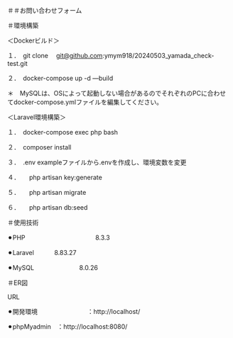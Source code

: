 ＃＃お問い合わせフォーム

＃環境構築

＜Dockerビルド＞

１．　git clone 　git@github.com:ymym918/20240503_yamada_check-test.git

２．　docker-compose up -d —build

＊　MySQLは、OSによって起動しない場合があるのでそれぞれのPCに合わせてdocker-compose.ymlファイルを編集してください。

＜Laravel環境構築＞

１．　docker-compose exec php bash

２．　composer install

３．　.env exampleファイルから.envを作成し、環境変数を変更

４．　　php artisan key:generate

５．　　php artisan migrate

６．　　php artisan  db:seed

＃使用技術

⚫︎PHP 　　　　　　　　　　　8.3.3

⚫︎Laravel 　　　8.83.27

⚫︎MySQL 　　　　　　　8.0.26

＃ER図

URL

⚫︎開発環境　　　　　　　　：http://localhost/

⚫︎phpMyadmin　：http://localhost:8080/
